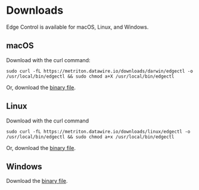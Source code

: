 # Downloads

Edge Control is available for macOS, Linux, and Windows.

## macOS

Download with the curl command:

```shell
sudo curl -fL https://metriton.datawire.io/downloads/darwin/edgectl -o /usr/local/bin/edgectl && sudo chmod a+X /usr/local/bin/edgectl
```


Or, download the [binary file](https://metriton.datawire.io/downloads/darwin/edgectl).

## Linux

Download with the curl command

   ```shell
   sudo curl -fL https://metriton.datawire.io/downloads/linux/edgectl -o
   /usr/local/bin/edgectl && sudo chmod a+x /usr/local/bin/edgectl
   ```

Or, download the [binary file](https://metriton.datawire.io/downloads/linux/edgectl).

## Windows

Download the [binary file](https://metriton.datawire.io/downloads/windows/edgectl.exe).
